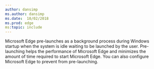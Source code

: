 ```yaml
---
author: dansimp
ms.author: dansimp
ms.date:  10/02/2018
ms.prod: edge
ms:topic: include
---
```


Microsoft Edge pre-launches as a background process during Windows startup when the system is idle waiting to be launched by the user.  Pre-launching helps the performance of Microsoft Edge and minimizes the amount of time required to start Microsoft Edge. You can also configure Microsoft Edge to prevent from pre-launching.
